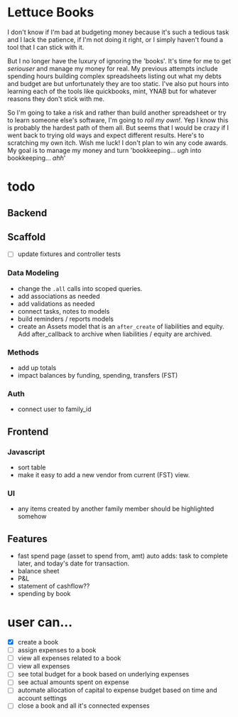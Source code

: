 # Lettuce Books

I don't know if I'm bad at budgeting money because it's such a tedious task and I lack the patience, if I'm not doing it right, or I simply haven't found a tool that I can stick with it.

But I no longer have the luxury of ignoring the 'books'. It's time for me to get _seriouser_ and manage my money for real. My previous attempts include spending hours building complex spreadsheets listing out what my debts and budget are but unfortunately they are too static. I've also put hours into learning each of the tools like quickbooks, mint, YNAB but for whatever reasons they don't stick with me.

So I'm going to take a risk and rather than build another spreadsheet or try to learn someone else's software, I'm going to _roll my own!_. Yep I know this is probably the hardest path of them all. But seems that I would be crazy if I went back to trying old ways and expect different results. Here's to scratching my own itch. Wish me luck! I don't plan to win any code awards. My goal is to manage my money and turn 'bookkeeping... _ugh_ into bookkeeping... _ahh_'

# todo

## Backend

## Scaffold

- [ ] update fixtures and controller tests

### Data Modeling

- change the `.all` calls into scoped queries.
- add associations as needed
- add validations as needed
- connect tasks, notes to models
- build reminders / reports models
- create an Assets model that is an `after_create` of liabilities and equity. Add after_callback to archive when liabilities / equity are archived.

### Methods

- add up totals
- impact balances by funding, spending, transfers (FST)

### Auth

- connect user to family_id

## Frontend

### Javascript

- sort table
- make it easy to add a new vendor from current (FST) view.

### UI
- any items created by another family member should be highlighted somehow


## Features
- fast spend page (asset to spend from, amt) auto adds: task to complete later, and today's date for transaction.
- balance sheet
- P&L
- statement of cashflow??
- spending by book


# user can...
- [x] create a book
- [ ] assign expenses to a book
- [ ] view all expenses related to a book
- [ ] view all expenses
- [ ] see total budget for a book based on underlying expenses
- [ ] see actual amounts spent on expense
- [ ] automate allocation of capital to expense budget based on time and account settings
- [ ] close a book and all it's connected expenses
